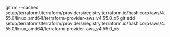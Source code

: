 git rm --cached setup/terraform/.terraform/providers/registry.terraform.io/hashicorp/aws/4.55.0/linux_amd64/terraform-provider-aws_v4.55.0_x5
git add setup/terraform/.terraform/providers/registry.terraform.io/hashicorp/aws/4.55.0/linux_amd64/terraform-provider-aws_v4.55.0_x5
